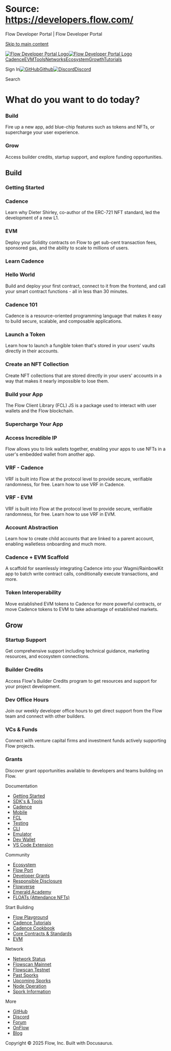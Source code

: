 # Source: https://developers.flow.com/

Flow Developer Portal | Flow Developer Portal



[Skip to main content](#__docusaurus_skipToContent_fallback)

[![Flow Developer Portal Logo](/img/flow-docs-logo-dark.png)![Flow Developer Portal Logo](/img/flow-docs-logo-light.png)](/)[Cadence](/build/flow)[EVM](/evm/about)[Tools](/tools/flow-cli)[Networks](/networks/flow-networks)[Ecosystem](/ecosystem)[Growth](/growth)[Tutorials](/tutorials)

Sign In[![GitHub]()Github](https://github.com/onflow)[![Discord]()Discord](https://discord.gg/flow)

Search

# What do you want to do today?

### Build

Fire up a new app, add blue-chip features such as tokens and NFTs, or supercharge your user experience.

### Grow

Access builder credits, startup support, and explore funding opportunities.

## Build

### Getting Started

### Cadence

Learn why Dieter Shirley, co-author of the ERC-721 NFT standard, led the development of a new L1.

### EVM

Deploy your Solidity contracts on Flow to get sub-cent transaction fees, sponsored gas, and the ability to scale to millions of users.

### Learn Cadence

### Hello World

Build and deploy your first contract, connect to it from the frontend, and call your smart contract functions - all in less than 30 minutes.

### Cadence 101

Cadence is a resource-oriented programming language that makes it easy to build secure, scalable, and composable applications.

### Launch a Token

Learn how to launch a fungible token that's stored in your users' vaults directly in their accounts.

### Create an NFT Collection

Create NFT collections that are stored directly in your users' accounts in a way that makes it nearly impossible to lose them.

### Build your App

The Flow Client Library (FCL) JS is a package used to interact with user wallets and the Flow blockchain.

### Supercharge Your App

### Access Incredible IP

Flow allows you to link wallets together, enabling your apps to use NFTs in a user's embedded wallet from another app.

### VRF - Cadence

VRF is built into Flow at the protocol level to provide secure, verifiable randomness, for free. Learn how to use VRF in Cadence.

### VRF - EVM

VRF is built into Flow at the protocol level to provide secure, verifiable randomness, for free. Learn how to use VRF in EVM.

### Account Abstraction

Learn how to create child accounts that are linked to a parent account, enabling walletless onboarding and much more.

### Cadence + EVM Scaffold

A scaffold for seamlessly integrating Cadence into your Wagmi/RainbowKit app to batch write contract calls, conditionally execute transactions, and more.

### Token Interoperability

Move established EVM tokens to Cadence for more powerful contracts, or move Cadence tokens to EVM to take advantage of established markets.

## Grow

### 

### Startup Support

Get comprehensive support including technical guidance, marketing resources, and ecosystem connections.

### Builder Credits

Access Flow's Builder Credits program to get resources and support for your project development.

### Dev Office Hours

Join our weekly developer office hours to get direct support from the Flow team and connect with other builders.

### VCs & Funds

Connect with venture capital firms and investment funds actively supporting Flow projects.

### Grants

Discover grant opportunities available to developers and teams building on Flow.

Documentation

* [Getting Started](/build/getting-started/contract-interaction)
* [SDK's & Tools](/tools)
* [Cadence](https://cadence-lang.org/docs/)
* [Mobile](/build/guides/mobile/overview)
* [FCL](/tools/clients/fcl-js)
* [Testing](/build/smart-contracts/testing)
* [CLI](/tools/flow-cli)
* [Emulator](/tools/emulator)
* [Dev Wallet](https://github.com/onflow/fcl-dev-wallet)
* [VS Code Extension](/tools/vscode-extension)

Community

* [Ecosystem](/ecosystem)
* [Flow Port](https://port.onflow.org/)
* [Developer Grants](https://github.com/onflow/developer-grants)
* [Responsible Disclosure](https://flow.com/flow-responsible-disclosure)
* [Flowverse](https://www.flowverse.co/)
* [Emerald Academy](https://academy.ecdao.org/)
* [FLOATs (Attendance NFTs)](https://floats.city/)

Start Building

* [Flow Playground](https://play.flow.com/)
* [Cadence Tutorials](https://cadence-lang.org/docs/tutorial/first-steps)
* [Cadence Cookbook](https://open-cadence.onflow.org)
* [Core Contracts & Standards](/build/core-contracts)
* [EVM](/evm/about)

Network

* [Network Status](https://status.onflow.org/)
* [Flowscan Mainnet](https://flowdscan.io/)
* [Flowscan Testnet](https://testnet.flowscan.io/)
* [Past Sporks](/networks/node-ops/node-operation/past-sporks)
* [Upcoming Sporks](/networks/node-ops/node-operation/upcoming-sporks)
* [Node Operation](/networks/node-ops)
* [Spork Information](/networks/node-ops/node-operation/spork)

More

* [GitHub](https://github.com/onflow)
* [Discord](https://discord.gg/flow)
* [Forum](https://forum.onflow.org/)
* [OnFlow](https://onflow.org/)
* [Blog](https://flow.com/blog)

Copyright © 2025 Flow, Inc. Built with Docusaurus.